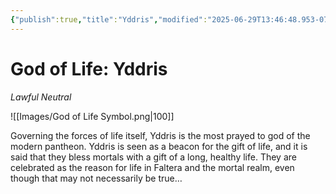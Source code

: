 ```yaml
---
{"publish":true,"title":"Yddris","modified":"2025-06-29T13:46:48.953-07:00","cssclasses":""}
---
```




# God of Life: Yddris
*Lawful Neutral*

![[Images/God of Life Symbol.png|100]]

Governing the forces of life itself, Yddris is the most prayed to god of the modern pantheon. Yddris is seen as a beacon for the gift of life, and it is said that they bless mortals with a gift of a long, healthy life. They are celebrated as the reason for life in Faltera and the mortal realm, even though that may not necessarily be true…
